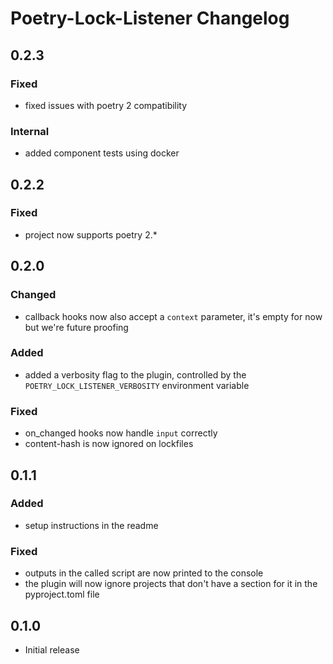 # Poetry-Lock-Listener Changelog
## 0.2.3
### Fixed
* fixed issues with poetry 2 compatibility
### Internal
* added component tests using docker
## 0.2.2
### Fixed
* project now supports poetry 2.*
## 0.2.0
### Changed
* callback hooks now also accept a `context` parameter, it's empty for now but we're future proofing
### Added
* added a verbosity flag to the plugin, controlled by the `POETRY_LOCK_LISTENER_VERBOSITY` environment variable
### Fixed
* on_changed hooks now handle `input` correctly
* content-hash is now ignored on lockfiles

## 0.1.1
### Added
* setup instructions in the readme
### Fixed
* outputs in the called script are now printed to the console
* the plugin will now ignore projects that don't have a section for it in the pyproject.toml file

## 0.1.0
* Initial release